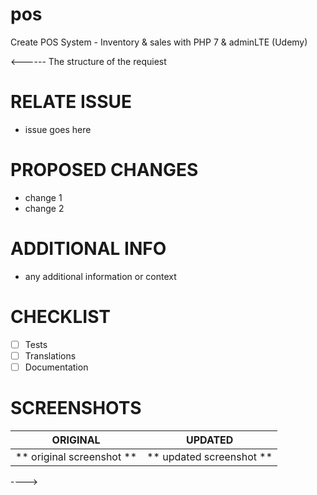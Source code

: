 # pos
Create POS System - Inventory &amp; sales with PHP 7 &amp; adminLTE (Udemy)

<------
The structure of the requiest
# RELATE ISSUE
- issue goes here

# PROPOSED CHANGES
- change 1
- change 2

# ADDITIONAL INFO
- any additional information or context

# CHECKLIST
- [ ] Tests
- [ ] Translations
- [ ] Documentation
# SCREENSHOTS

ORIGINAL              |     UPDATED
:----------------------------:|:--------------------------:
** original screenshot  **    |    ** updated screenshot **

---->

